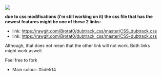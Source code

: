 ![](http://i.imgur.com/qQJRqvA.png)

**due to css modifications (i'm still working on it) the css file that has the newest features might be one of these 2 links:**

* link: https://rawgit.com/Brotat0/dubtrack_css/master/CSS_dubtrack.css
* link: https://rawgit.com/Brotat0/dubtrack_css/master/CSS-dubtrack.css

Although, that does not mean that the other link will not work. Both links might work aswell. 

Feel free to fork


* Main colour: #5de514
